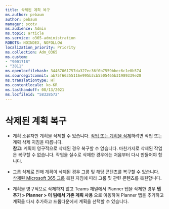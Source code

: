 ```yaml
---
title: 삭제된 계획 복구
ms.author: pebaum
author: pebaum
manager: scotv
ms.audience: Admin
ms.topic: article
ms.service: o365-administration
ROBOTS: NOINDEX, NOFOLLOW
localization_priority: Priority
ms.collection: Adm_O365
ms.custom:
- "9001718"
- "3811"
ms.openlocfilehash: 34467061757da327ec36f0b7559bbec6c1e0b574
ms.sourcegitcommit: ab75f66355116e995b3cb5505465b31989339e28
ms.translationtype: HT
ms.contentlocale: ko-KR
ms.lasthandoff: 08/13/2021
ms.locfileid: "58328572"
---
```

# <a name="recover-deleted-plans"></a>삭제된 계획 복구

- 계획 소유자만 계획을 삭제할 수 있습니다. [작업 또는 계획을 삭제](https://support.microsoft.com/office/39e10e78-13f0-446d-94cd-9e562648497a.)하려면 작업 또는 계획 삭제 지침을 따릅니다.  
    **참고**: 계획이 영구적으로 삭제된 경우 복구할 수 없습니다. 마찬가지로 삭제된 작업은 복구할 수 없습니다. 작업을 실수로 삭제한 경우에는 처음부터 다시 만들어야 합니다.

- 그룹 삭제로 인해 계획이 삭제된 경우 그룹 및 해당 콘텐츠를 복구할 수 있습니다. [삭제된 Microsoft 365 그룹](https://docs.microsoft.com/microsoft-365/admin/create-groups/restore-deleted-group?view=o365-worldwide) 복원 지침에 따라 그룹 및 관련 콘텐츠를 복원합니다.

- 계획을 영구적으로 삭제하지 않고 Teams 채널에서 Planner 탭을 삭제한 경우 **탭 추가 > Planner > 이 팀에서 기존 계획 사용** 으로 이동하여 Planner 탭을 추가하고 계획을 다시 추가하고 드롭다운에서 계획을 선택할 수 있습니다.
